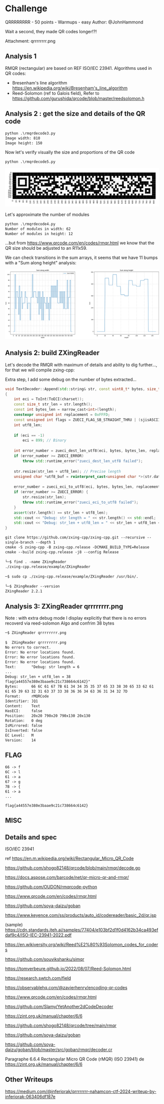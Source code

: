 
# Challenge

QRRRRRRRR - 50 points - Warmups - easy
Author: @JohnHammond

Wait a second, they made QR codes longer!?!

Attachment: qrrrrrrrr.png

## Analysis 1

RMQR (rectangular) are based on REF ISO/IEC 23941.
Algorithms used in QR codes:
* Bresenham's line algorithm <https://en.wikipedia.org/wiki/Bresenham's_line_algorithm>
* Reed-Solomon (ref to Galois field), Refer to <https://github.com/gurushida/qrcode/blob/master/reedsolomon.h>

## Analysis 2 : get the size and details of the QR code

```
python .\rmqrdecode3.py
Image width: 810
Image height: 150
```

Now let's verify visually the size and proportions of the QR code

```
python .\rmqrdecode5.py
```

![alt text](rmqrdecode5.png)


Let's approximate the number of modules 
```
python .\rmqrdecode4.py
Number of modules in width: 62
Number of modules in height: 12
```
...but from https://www.qrcode.com/en/codes/rmqr.html we know that the QR size should be adjusted to an R11x59.

We can check transitions in the sum arrays, it seems that we have 11 bumps with a "Sum along height" analysis:

![alt text](rmqrdecode6.png)

## Analysis 2: build ZXingReader

Let's decode the RMQR with maximum of details and ability to dig further..., for that we will compile zxing-cpp:




Extra step, I add some debug on the number of bytes extracted...
```cpp
void TextDecoder::Append(std::string& str, const uint8_t* bytes, size_t length, CharacterSet charset, bool sjisASCII)
{
	int eci = ToInt(ToECI(charset));
	const size_t str_len = str.length();
	const int bytes_len = narrow_cast<int>(length);
	constexpr unsigned int replacement = 0xFFFD;
	const unsigned int flags = ZUECI_FLAG_SB_STRAIGHT_THRU | (sjisASCII ? ZUECI_FLAG_SJIS_STRAIGHT_THRU : 0);
	int utf8_len;

	if (eci == -1)
		eci = 899; // Binary

	int error_number = zueci_dest_len_utf8(eci, bytes, bytes_len, replacement, flags, &utf8_len);
	if (error_number >= ZUECI_ERROR)
		throw std::runtime_error("zueci_dest_len_utf8 failed");

	str.resize(str_len + utf8_len); // Precise length
	unsigned char *utf8_buf = reinterpret_cast<unsigned char *>(str.data()) + str_len;

	error_number = zueci_eci_to_utf8(eci, bytes, bytes_len, replacement, flags, utf8_buf, &utf8_len);
	if (error_number >= ZUECI_ERROR) {
		str.resize(str_len);
		throw std::runtime_error("zueci_eci_to_utf8 failed");
	}
	assert(str.length() == str_len + utf8_len);
	std::cout << "Debug: str length = " << str.length() << std::endl;
	std::cout << "Debug: str_len + utf8_len = " << str_len + utf8_len << std::endl;
}
```

```
git clone https://github.com/zxing-cpp/zxing-cpp.git --recursive --single-branch --depth 1
cmake -S zxing-cpp -B zxing-cpp.release -DCMAKE_BUILD_TYPE=Release
cmake --build zxing-cpp.release -j8 --config Release

└─$ find . -name ZXingReader
./zxing-cpp.release/example/ZXingReader

─$ sudo cp ./zxing-cpp.release/example/ZXingReader /usr/bin/.

└─$ ZXingReader --version
ZXingReader 2.2.1
```

## Analysis 3: ZXingReader qrrrrrrrr.png

Note : with extra debug mode I display explicitly that there is no errors recoverd via reed-solomon Algo and confrim 38 bytes 
```
─$ ZXingReader qrrrrrrrr.png

$  ZXingReader qrrrrrrrr.png
No errors to correct.
Error: No error locations found.
Error: No error locations found.
Error: No error locations found.
Text:       "Debug: str length = 6
...
Debug: str_len + utf8_len = 38
flag{a44557e380e3baae9c21c738664c6142}"
Bytes:      66 6C 61 67 7B 61 34 34 35 35 37 65 33 38 30 65 33 62 61 61 65 39 63 32 31 63 37 33 38 36 36 34 63 36 31 34 32 7D
Format:     rMQRCode
Identifier: ]Q1
Content:    Text
HasECI:     false
Position:   20x20 790x20 790x130 20x130
Rotation:   0 deg
IsMirrored: false
IsInverted: false
EC Level:   M
Version:    14
```


## FLAG

```
66 -> f
6C -> l
61 -> a
67 -> g
7B -> {
61 -> a
...

```

```
flag{a44557e380e3baae9c21c738664c6142}
```

## MISC

## Details and spec

ISO/IEC 23941

ref <https://en.m.wikipedia.org/wiki/Rectangular_Micro_QR_Code>


<https://github.com/shogo82148/qrcode/blob/main/rmqr/decode.go>

<https://docs.aspose.com/barcode/net/qr-micro-qr-and-rmqr/>

<https://github.com/OUDON/rmqrcode-python>

<https://www.qrcode.com/en/codes/rmqr.html>

<https://github.com/soya-daizu/goban>

<https://www.keyence.com/ss/products/auto_id/codereader/basic_2d/qr.jsp>

(sample) <https://cdn.standards.iteh.ai/samples/77404/e103bf2d1f0d4162b34ca493efdaf9c4/ISO-IEC-23941-2022.pdf>


<https://en.wikiversity.org/wiki/Reed%E2%80%93Solomon_codes_for_coders>

<https://github.com/souvikshanku/simqr>

<https://tomverbeure.github.io/2022/08/07/Reed-Solomon.html>

<https://research.swtch.com/field>

<https://observablehq.com/@zavierhenry/encoding-qr-codes>

https://www.qrcode.com/en/codes/rmqr.html

<https://github.com/Slamy/YetAnother2dCodeDecoder>

<https://zint.org.uk/manual/chapter/6/6>

https://github.com/shogo82148/qrcode/tree/main/rmqr

<https://github.com/soya-daizu/goban>

<https://github.com/soya-daizu/goban/blob/master/src/goban/rmqr/decoder.cr>

Paragraphe 6.6.4 Rectangular Micro QR Code (rMQR) (ISO 23941)  de <https://zint.org.uk/manual/chapter/6/6>

## Other Writeups

<https://medium.com/@inferiorak/qrrrrrrrr-nahamcon-ctf-2024-writeup-by-inferiorak-063406df187e>

